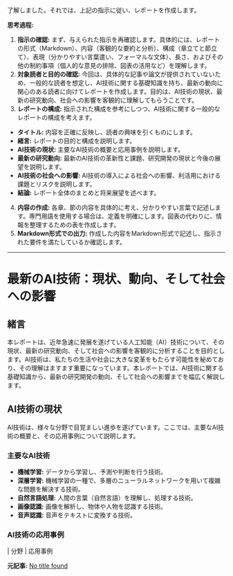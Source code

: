 了解しました。それでは、上記の指示に従い、レポートを作成します。

**思考過程:**

1. **指示の確認:** まず、与えられた指示を再確認します。具体的には、レポートの形式（Markdown）、内容（客観的な要約と分析）、構成（章立てと節立て）、表現（分かりやすい言葉遣い、フォーマルな文体）、長さ、およびその他の制約事項（個人的な意見の排除、図表の活用など）を理解します。
2. **対象読者と目的の確認:** 今回は、具体的な記事や論文が提供されていないため、一般的な読者を想定し、AI技術に関する基礎知識を持ち、最新の動向に関心のある読者に向けてレポートを作成します。目的は、AI技術の現状、最新の研究動向、社会への影響を客観的に理解してもらうことです。
3. **レポートの構成:** 指示された構成を参考にしつつ、AI技術に関する一般的なレポートの構成を考えます。
 * **タイトル:** 内容を正確に反映し、読者の興味を引くものにします。
 * **緒言:** レポートの目的と構成を説明します。
 * **AI技術の現状:** 主要なAI技術の概要と応用事例を説明します。
 * **最新の研究動向:** 最新のAI技術の革新性と課題、研究開発の現状と今後の展望を説明します。
 * **AI技術の社会への影響:** AI技術の導入による社会への影響、利活用における課題とリスクを説明します。
 * **結論:** レポート全体のまとめと将来展望を述べます。
4. **内容の作成:** 各章、節の内容を具体的に考え、分かりやすい言葉で記述します。専門用語を使用する場合は、定義を明確にします。図表の代わりに、情報を整理するための表を作成します。
5. **Markdown形式での出力:** 作成した内容をMarkdown形式で記述し、指示された要件を満たしているか確認します。

---

# 最新のAI技術：現状、動向、そして社会への影響

## 緒言

本レポートは、近年急速に発展を遂げている人工知能（AI）技術について、その現状、最新の研究動向、そして社会への影響を客観的に分析することを目的とします。AI技術は、私たちの生活や社会に大きな変革をもたらす可能性を秘めており、その理解はますます重要になっています。本レポートでは、AI技術に関する基礎知識から、最新の研究開発の動向、そして社会への影響までを幅広く解説します。

## AI技術の現状

AI技術は、様々な分野で目覚ましい進歩を遂げています。ここでは、主要なAI技術の概要と、その応用事例について説明します。

### 主要なAI技術

* **機械学習:** データから学習し、予測や判断を行う技術。
* **深層学習:** 機械学習の一種で、多層のニューラルネットワークを用いて複雑な問題を解決する技術。
* **自然言語処理:** 人間の言葉（自然言語）を理解し、処理する技術。
* **画像認識:** 画像を解析し、物体や人物を認識する技術。
* **音声認識:** 音声をテキストに変換する技術。

### AI技術の応用事例

| 分野 | 応用事例 

**元記事:** [No title found](https://www.ghatreh.com/news/nn14040173220993032192/اپلیکیشن-NotebookLM-گوگل-زودی-عرضه-شود)